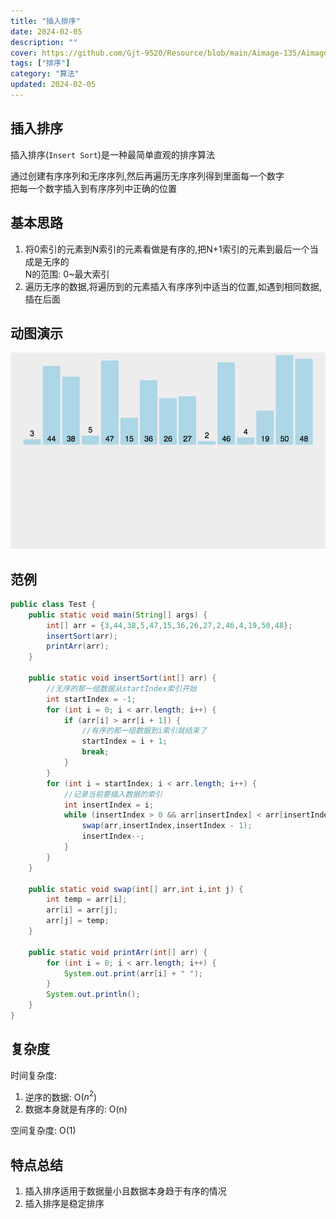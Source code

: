 ```yaml
---
title: "插入排序"
date: 2024-02-05
description: ""
cover: https://github.com/Gjt-9520/Resource/blob/main/Aimage-135/Aimage6.jpg?raw=true
tags: ["排序"]
category: "算法"
updated: 2024-02-05
---
```


## 插入排序

插入排序(`Insert Sort`)是一种最简单直观的排序算法               

通过创建有序序列和无序序列,然后再遍历无序序列得到里面每一个数字   
把每一个数字插入到有序序列中正确的位置

## 基本思路

1. 将0索引的元素到N索引的元素看做是有序的,把N+1索引的元素到最后一个当成是无序的    
N的范围: 0~最大索引
2. 遍历无序的数据,将遍历到的元素插入有序序列中适当的位置,如遇到相同数据,插在后面

## 动图演示

![插入排序](../images/插入排序.png)

## 范例 

```java
public class Test {
    public static void main(String[] args) {
        int[] arr = {3,44,38,5,47,15,36,26,27,2,46,4,19,50,48};
        insertSort(arr);
        printArr(arr);
    }

    public static void insertSort(int[] arr) {
        //无序的那一组数据从startIndex索引开始
        int startIndex = -1;
        for (int i = 0; i < arr.length; i++) {
            if (arr[i] > arr[i + 1]) {
                //有序的那一组数据到i索引就结束了
                startIndex = i + 1;
                break;
            }
        }
        for (int i = startIndex; i < arr.length; i++) {
            //记录当前要插入数据的索引
            int insertIndex = i;
            while (insertIndex > 0 && arr[insertIndex] < arr[insertIndex - 1]) {
                swap(arr,insertIndex,insertIndex - 1);
                insertIndex--;
            }
        }
    }

    public static void swap(int[] arr,int i,int j) {
        int temp = arr[i];
        arr[i] = arr[j];
        arr[j] = temp;
    }

    public static void printArr(int[] arr) {
        for (int i = 0; i < arr.length; i++) {
            System.out.print(arr[i] + " ");
        }
        System.out.println();
    }
}
```

## 复杂度

时间复杂度:    
1. 逆序的数据: O($n^2$)
2. 数据本身就是有序的: O(n)

空间复杂度: O(1)

## 特点总结

1. 插入排序适用于数据量小且数据本身趋于有序的情况
2. 插入排序是稳定排序